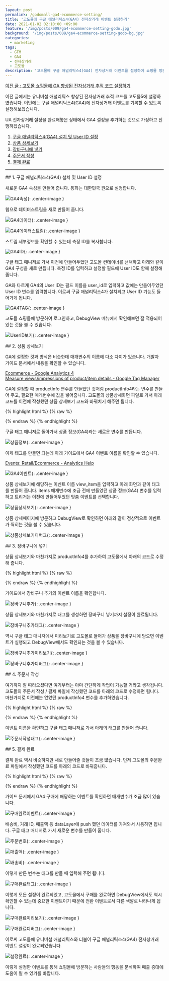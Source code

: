 ```yaml
---
layout: post
permalink: /godomall-ga4-ecommerce-setting/
title: '고도몰에 구글 애널리틱스4(GA4) 전자상거래 이벤트 설정하기'
date: 2021-01-02 02:10:00 +09:00
feature: '/img/posts/009/ga4-ecommerce-setting-godo.jpg'
background: '/img/posts/009/ga4-ecommerce-setting-godo-bg.jpg'
categories:
  - marketing
tags:
  - GTM
  - GA4
  - 전자상거래
  - 고도몰
description: '고도몰에 구글 애널리틱스4(GA4) 전자상거래 이벤트를 설정하여 쇼핑몰 방문자의 쇼핑 행동을 분석할 수 있습니다.'
---
```


[이전 글 : 고도몰 쇼핑몰에 GA 향상된 전자상거래 추적 코드 설정하기](https://beingguru.life/godomall-enhanced-ecommerce-ga-setting/)

이전 글에서는 유니버설 애널리틱스 향상된 전자상거래 추적 코드를 고도몰5에 설정하였습니다. 이번에는 구글 애널리틱스4(GA4)에 전자상거래 이벤트를 기록할 수 있도록 설정해보겠습니다.

UA 전자상거래 설정을 완료해놓은 상태에서 GA4 설정을 추가하는 것으로 가정하고 진행하겠습니다.

1. [구글 애널리틱스4(GA4) 설치 및 User ID 설정](#1)
2. [상품 상세보기](#2)
3. [장바구니에 넣기](#3)
4. [주문서 작성](#4)
5. [결제 완료](#5)

* * *

<div id="1"></div>
## 1. 구글 애널리틱스4(GA4) 설치 및 User ID 설정

새로운 GA4 속성을 만들어 줍니다. 통화는 대한민국 원으로 설정합니다.

![GA4속성](/img/posts/009/make_ga4.jpg){: .center-image }

웹으로 데이터스트림을 새로 만들어 줍니다.

![GA4데이터](/img/posts/009/make_ga4_data.jpg){: .center-image }

![GA4데이터스트림](/img/posts/009/make_ga4_datastream.jpg){: .center-image }

스트림 세부정보를 확인할 수 있는데 측정 ID를 복사합니다.

![GA4ID](/img/posts/009/ga4_id.jpg){: .center-image }

구글 태그 매니저로 가서 이전에 만들어두었던 고도몰 컨테이너를 선택하고 아래와 같이 GA4 구성을 새로 만듭니다. 측정 ID를 입력하고 설정할 필드에 User ID도 함께 설정해 줍니다.

GA와 다르게 GA4의 User ID는 필드 이름을 user_id로 입력하고 값에는 만들어두었던 User ID 변수를 입력합니다. 이로써 구글 애널리틱스4가 설치되고 User ID 기능도 들어가게 됩니다.

![GA4TAG](/img/posts/009/ga4_tag.jpg){: .center-image }

고도몰 쇼핑몰에 방문하여 로그인하고, DebugView 메뉴에서 확인해보면 잘 적용되어 있는 것을 볼 수 있습니다.

![UserID보기](/img/posts/009/user_id_view.jpg){: .center-image }

<div id="2"></div>
## 2. 상품 상세보기

GA에 설정한 것과 방식은 비슷한데 매개변수의 이름에 다소 차이가 있습니다. 개발자 가이드 문서에서 내용을 확인할 수 있습니다.

[Ecommerce - Google Analytics 4](https://developers.google.com/analytics/devguides/collection/ga4/ecommerce)<br>
[Measure views/impressions of product/item details - Google Tag Manager](https://developers.google.com/tag-manager/ecommerce-ga4#measure_viewsimpressions_of_productitem_details)

GA에 설정할 때 productInfo 변수를 만들었던 것처럼 productInfo4라는 변수를 만들어 주고, 필요한 매개변수에 값을 넣어줍니다. 고도몰의 상품상세화면 파일로 가서 아래 코드를 이전에 작성했던 상품 상세보기 코드와 바꿔치기 해주면 됩니다.


{% highlight html %}
{% raw %}

<!-- 구글 태그 매니저 상품 상세 보기 -->
<script>
	var productInfo = [];
	productInfo.push({
	  "id": "{goodsView.goodsNo}",
	  "name": "{=goodsView['goodsNm']}",
	  "price": '{=gd_isset(goodsView['goodsPrice'],0)}'
	});

	var productInfo4 = [];
	productInfo4.push({
		'item_id': "{goodsView.goodsNo}",
		"item_name": "{=goodsView['goodsNm']}",
		"price": '{=gd_isset(goodsView['goodsPrice'],0)}'
	});

	dataLayer.push({
	  'event': 'detail',
	  'productInfo': productInfo,
	  'productInfo4': productInfo4,
	  'ecommerce': {
		'detail': {
		  'actionField': {'step': 1},
		  'products': productInfo
		 }
	   }
	});
</script>

{% endraw %}
{% endhighlight %}

구글 태그 매니저로 돌아가서 상품 정보(GA4)라는 새로운 변수를 만듭니다.

![상품정보](/img/posts/009/productinfo4.jpg){: .center-image }

이제 태그를 만들면 되는데 아래 가이드에서 GA4 이벤트 이름을 확인할 수 있습니다.

[Events: Retail/Ecommerce - Analytics Help](https://support.google.com/analytics/answer/9268036?hl=en&ref_topic=6317484)

![GA4이벤트](/img/posts/009/ga4_help.jpg){: .center-image }

상품 상세보기에 해당하는 이벤트 이름 view_item을 입력하고 아래 화면과 같이 태그를 만들어 줍니다. items 매개변수에 조금 전에 만들었던 상품 정보(GA4) 변수를 입력하고 트리거는 이전에 만들어두었던 맞춤 이벤트를 선택합니다.

![상품상세보기](/img/posts/009/view_item.jpg){: .center-image }

상품 상세페이지에 방문하고 DebugView로 확인하면 아래와 같이 정상적으로 이벤트가 찍히는 것을 볼 수 있습니다.

![상품상세보기디버그](/img/posts/009/ga4_view_item.jpg){: .center-image }

<div id="3"></div>
## 3. 장바구니에 넣기

상품 상세보기와 마찬가지로 productInfo4를 추가하여 고도몰에서 아래의 코드로 수정해 줍니다.

{% highlight html %}
{% raw %}

<!-- 구글 태그 매니저 장바구니 담기 -->
<script>
	var addToCart = function () {
		var productInfo = [];
		productInfo.push({
		  "id": "{goodsView.goodsNo}",
		  "name": "{=goodsView['goodsNm']}",
		  "price": '{=gd_isset(goodsView['goodsPrice'],0)}',
	      "quantity": goodsTotalCnt
		});

		var productInfo4 = [];
		productInfo4.push({
			'item_id': "{goodsView.goodsNo}",
			"item_name": "{=goodsView['goodsNm']}",
			"price": '{=gd_isset(goodsView['goodsPrice'],0)}',
	        "quantity": goodsTotalCnt
		});		

		dataLayer.push({
		  'event': 'addToCart',
		  'productInfo4': productInfo4,
		  'productInfo': productInfo,
		  'ecommerce': {
			'currencyCode': 'KRW',
			'add': {
			  'actionField': {'step': 2},
			  'products': productInfo
			}
		  }
		});
	}

	var cartBtnId = document.querySelector('#cartBtn');
	cartBtnId.addEventListener('click', addToCart);
</script>

{% endraw %}
{% endhighlight %}

가이드에서 장바구니 추가의 이벤트 이름을 확인합니다.

![장바구니추가](/img/posts/009/ga4_help_addtocart.jpg){: .center-image }

상품 상세보기와 마찬가지로 태그를 생성하면 장바구니 넣기까지 설정이 완료됩니다.

![장바구니추가태그](/img/posts/009/add_to_cart_tag.jpg){: .center-image }

역시 구글 태그 매니저에서 미리보기로 고도몰로 들어가 상품을 장바구니에 담으면 이벤트가 실행되고 DebugView에서도 확인되는 것을 볼 수 있습니다.

![장바구니추가미리보기](/img/posts/009/add_to_cart_preview.jpg){: .center-image }

![장바구니추가디버그](/img/posts/009/add_to_cart_debug.jpg){: .center-image }

<div id="4"></div>
## 4. 주문서 작성

여기까지 잘 따라오셨다면 여기부터는 아마 간단하게 작업이 가능할 거라고 생각됩니다. 고도몰의 주문서 작성 / 결제 파일에 작성했던 코드를 아래의 코드로 수정하면 됩니다. 마찬가지로 이전에는 없었던 productInfo4 변수를 추가하였습니다.

{% highlight html %}
{% raw %}

<script>
    var productInfo = [
      <!--{ @ cartInfo }-->
        <!--{ @ .value_ }-->
          <!--{ @ ..value_ }-->
           {
             'id': '{=...goodsNo}',
             'name': '{=...goodsNm}',
             'price': '{=...price['goodsPrice']}',
             'quantity': '{=...goodsCnt}'
           },
      		<!--{ / }-->
        <!--{ / }-->
      <!--{ / }-->    
    ];

    var productInfo4 = [
    <!--{ @ cartInfo }-->
      <!--{ @ .value_ }-->
        <!--{ @ ..value_ }-->
         {
           'item_id': '{=...goodsNo}',
           'item_name': '{=...goodsNm}',
           'price': '{=...price['goodsPrice']}',
           'quantity': '{=...goodsCnt}'
         },
        <!--{ / }-->
      <!--{ / }-->
    <!--{ / }-->        
    ];

    dataLayer.push({
      'event': 'checkout',
      'productInfo': productInfo,
      'productInfo4': productInfo4,
      'ecommerce': {
        'checkout': {
          'actionField': {'step': 3},
          'products': productInfo
       }
     },       
    });
</script>

{% endraw %}
{% endhighlight %}

이벤트 이름을 확인하고 구글 태그 매니저로 가서 아래의 태그를 만들어 줍니다.

![주문서작성태그](/img/posts/009/begin_checkout_tag.jpg){: .center-image }

<div id="5"></div>
## 5. 결제 완료

결제 완료 역시 비슷하지만 새로 만들어줄 것들이 조금 많습니다. 먼저 고도몰의 주문완료 파일에서 작성했던 코드를 아래의 코드로 바꿔줍니다.

{% highlight html %}
{% raw %}

<script>
    var transactionId = '{orderInfo.orderNo}';
    var revenue = '{=orderInfo.settlePrice}';
    var shipping = '{=gd_isset(orderInfo.totalDeliveryCharge)}';

    var productInfo = [
      <!--{ @ orderInfo.goods }-->
      {
        'id': '{=.goodsNo}',
        'name': '{=.goodsNm}',
        'price': '{=.goodsPrice}',
        'quantity': '{=.goodsCnt}'      
      },
      <!--{ / }-->
    ];

    var productInfo4 = [
      <!--{ @ orderInfo.goods }-->
      {
        'item_id': '{=.goodsNo}',
        'item_name': '{=.goodsNm}',
        'price': '{=.goodsPrice}',
        'quantity': '{=.goodsCnt}'      
      },
      <!--{ / }-->
    ];

    dataLayer.push({
      'event': 'purchase',
      'transactionId': transactionId,
      'revenue': revenue,
      'shipping': shipping,      
      'productInfo': productInfo,
      'productInfo4': productInfo4,
      'ecommerce': {
        'purchase': {
          'actionField': {
            'id': transactionId,
            'revenue': revenue,
            'shipping': shipping
          },
          'products': productInfo
        }
      }
    });    
</script>

{% endraw %}
{% endhighlight %}

가이드 문서에서 GA4 구매에 해당하는 이벤트를 확인하면 매개변수가 조금 많이 있습니다.

![구매완료이벤트](/img/posts/009/ga4_help_purchase.jpg){: .center-image }

배송비, 거래 ID, 매출액 등 dataLayer에 push 했던 데이터를 가져와서 사용하면 됩니다. 구글 태그 매니저로 가서 새로운 변수를 만들어 줍니다.

![주문번호](/img/posts/009/transactionID.jpg){: .center-image }

![매출액](/img/posts/009/revenue.jpg){: .center-image }

![배송비](/img/posts/009/shipping.jpg){: .center-image }

이렇게 만든 변수는 태그를 만들 때 입력해 주면 됩니다.

![구매완료태그](/img/posts/009/purchase_tag.jpg){: .center-image }

이렇게 모든 설정이 완료되었고, 고도몰에서 구매를 완료하면 DebugView에서도 역시 확인할 수 있는데 중요한 이벤트이기 때문에 전환 이벤트로서 다른 색깔로 나타나게 됩니다.

![구매완료미리보기](/img/posts/009/purchase_test.jpg){: .center-image }

![구매완료디버그](/img/posts/009/purchase_debug.jpg){: .center-image }

이로써 고도몰에 유니버설 애널리틱스와 더불어 구글 애널리틱스4(GA4) 전자상거래 이벤트 설정이 완료되었습니다.

![설정완료](/img/posts/009/setting.jpg){: .center-image }

이렇게 설정한 이벤트를 통해 쇼핑몰에 방문하는 사람들의 행동을 분석하여 매출 증대에 도움이 될 수 있기를 바랍니다.
